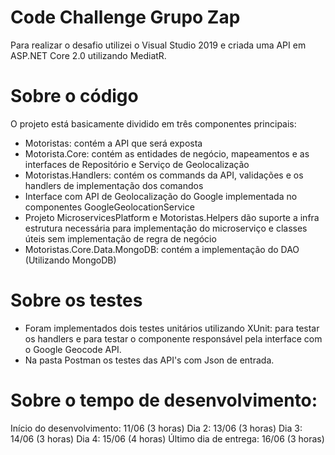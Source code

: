 # Code Challenge Grupo Zap

Para realizar o desafio utilizei o Visual Studio 2019 e criada uma API em ASP.NET Core 2.0 utilizando MediatR.

# Sobre o código

O projeto está basicamente dividido em três componentes principais:

- Motoristas: contém a API que será exposta
- Motorista.Core: contém as entidades de negócio, mapeamentos e as interfaces de Repositório e Serviço de Geolocalização
- Motoristas.Handlers: contém os commands da API, validações e os handlers de implementação dos comandos
- Interface com API de Geolocalização do Google implementada no componentes GoogleGeolocationService
- Projeto MicroservicesPlatform e Motoristas.Helpers dão suporte a infra estrutura necessária para implementação do microserviço e classes úteis sem implementação de regra de negócio
- Motoristas.Core.Data.MongoDB: contém a implementação do DAO (Utilizando MongoDB)

# Sobre os testes

- Foram implementados dois testes unitários utilizando XUnit: para testar os handlers e para testar o componente responsável pela interface com o Google Geocode API.
- Na pasta Postman os testes das API's com Json de entrada.

# Sobre o tempo de desenvolvimento:

Início do desenvolvimento: 11/06 (3 horas)
Dia 2: 13/06 (3 horas)
Dia 3: 14/06 (3 horas)
Dia 4: 15/06 (4 horas)
Último dia de entrega: 16/06 (3 horas)

